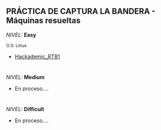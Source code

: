 ## PRÁCTICA DE CAPTURA LA BANDERA - Máquinas resueltas

*NIVEL:* **Easy**

<sub>O.S: Linux</sub>

- <a href="https://github.com/R3LI4NT/ctf-retos/blob/main/1-%20Maquinas-Easy/Hackademic_RTB1.md" target="_blank">Hackademic_RTB1</a>

<h1 align="center"></h1>

*NIVEL:* **Medium**
  - En proceso....

<h1 align="center"></h1>

*NIVEL:* **Difficult**
  - En proceso....
